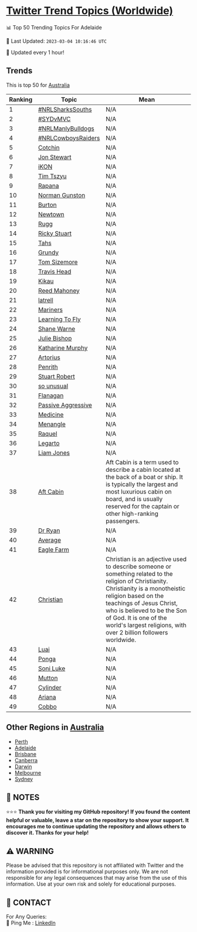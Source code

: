 [Twitter Trend Topics (Worldwide)](https://github.com/ErcinDedeoglu/Twitter-Trend-Topics)
==========


📊 Top 50 Trending Topics For Adelaide

📆 Last Updated: `2023-03-04 10:16:46 UTC`

🔧 Updated every 1 hour!


## Trends

This is top 50 for [Australia](</Australia>)

| Ranking | Topic | Mean |
| ------- | ------------ | ------------ |
| 1 | [#NRLSharksSouths](http://twitter.com/search?q=%23NRLSharksSouths) | N/A |
| 2 | [#SYDvMVC](http://twitter.com/search?q=%23SYDvMVC) | N/A |
| 3 | [#NRLManlyBulldogs](http://twitter.com/search?q=%23NRLManlyBulldogs) | N/A |
| 4 | [#NRLCowboysRaiders](http://twitter.com/search?q=%23NRLCowboysRaiders) | N/A |
| 5 | [Cotchin](http://twitter.com/search?q=Cotchin) | N/A |
| 6 | [Jon Stewart](http://twitter.com/search?q=Jon+Stewart) | N/A |
| 7 | [iKON](http://twitter.com/search?q=iKON) | N/A |
| 8 | [Tim Tszyu](http://twitter.com/search?q=Tim+Tszyu) | N/A |
| 9 | [Rapana](http://twitter.com/search?q=Rapana) | N/A |
| 10 | [Norman Gunston](http://twitter.com/search?q=Norman+Gunston) | N/A |
| 11 | [Burton](http://twitter.com/search?q=Burton) | N/A |
| 12 | [Newtown](http://twitter.com/search?q=Newtown) | N/A |
| 13 | [Rugg](http://twitter.com/search?q=Rugg) | N/A |
| 14 | [Ricky Stuart](http://twitter.com/search?q=Ricky+Stuart) | N/A |
| 15 | [Tahs](http://twitter.com/search?q=Tahs) | N/A |
| 16 | [Grundy](http://twitter.com/search?q=Grundy) | N/A |
| 17 | [Tom Sizemore](http://twitter.com/search?q=Tom+Sizemore) | N/A |
| 18 | [Travis Head](http://twitter.com/search?q=Travis+Head) | N/A |
| 19 | [Kikau](http://twitter.com/search?q=Kikau) | N/A |
| 20 | [Reed Mahoney](http://twitter.com/search?q=Reed+Mahoney) | N/A |
| 21 | [latrell](http://twitter.com/search?q=latrell) | N/A |
| 22 | [Mariners](http://twitter.com/search?q=Mariners) | N/A |
| 23 | [Learning To Fly](http://twitter.com/search?q=Learning+To+Fly) | N/A |
| 24 | [Shane Warne](http://twitter.com/search?q=Shane+Warne) | N/A |
| 25 | [Julie Bishop](http://twitter.com/search?q=Julie+Bishop) | N/A |
| 26 | [Katharine Murphy](http://twitter.com/search?q=Katharine+Murphy) | N/A |
| 27 | [Artorius](http://twitter.com/search?q=Artorius) | N/A |
| 28 | [Penrith](http://twitter.com/search?q=Penrith) | N/A |
| 29 | [Stuart Robert](http://twitter.com/search?q=Stuart+Robert) | N/A |
| 30 | [so unusual](http://twitter.com/search?q=so+unusual) | N/A |
| 31 | [Flanagan](http://twitter.com/search?q=Flanagan) | N/A |
| 32 | [Passive Aggressive](http://twitter.com/search?q=Passive+Aggressive) | N/A |
| 33 | [Medicine](http://twitter.com/search?q=Medicine) | N/A |
| 34 | [Menangle](http://twitter.com/search?q=Menangle) | N/A |
| 35 | [Raquel](http://twitter.com/search?q=Raquel) | N/A |
| 36 | [Legarto](http://twitter.com/search?q=Legarto) | N/A |
| 37 | [Liam Jones](http://twitter.com/search?q=Liam+Jones) | N/A |
| 38 | [Aft Cabin](http://twitter.com/search?q=Aft+Cabin) | Aft Cabin is a term used to describe a cabin located at the back of a boat or ship. It is typically the largest and most luxurious cabin on board, and is usually reserved for the captain or other high-ranking passengers. |
| 39 | [Dr Ryan](http://twitter.com/search?q=Dr+Ryan) | N/A |
| 40 | [Average](http://twitter.com/search?q=Average) | N/A |
| 41 | [Eagle Farm](http://twitter.com/search?q=Eagle+Farm) | N/A |
| 42 | [Christian](http://twitter.com/search?q=Christian) | Christian is an adjective used to describe someone or something related to the religion of Christianity. Christianity is a monotheistic religion based on the teachings of Jesus Christ, who is believed to be the Son of God. It is one of the world's largest religions, with over 2 billion followers worldwide. |
| 43 | [Luai](http://twitter.com/search?q=Luai) | N/A |
| 44 | [Ponga](http://twitter.com/search?q=Ponga) | N/A |
| 45 | [Soni Luke](http://twitter.com/search?q=Soni+Luke) | N/A |
| 46 | [Mutton](http://twitter.com/search?q=Mutton) | N/A |
| 47 | [Cylinder](http://twitter.com/search?q=Cylinder) | N/A |
| 48 | [Ariana](http://twitter.com/search?q=Ariana) | N/A |
| 49 | [Cobbo](http://twitter.com/search?q=Cobbo) | N/A |



## Other Regions in [Australia](</Australia>)

* [Perth](</Australia/Perth.md>)
* [Adelaide](</Australia/Adelaide.md>)
* [Brisbane](</Australia/Brisbane.md>)
* [Canberra](</Australia/Canberra.md>)
* [Darwin](</Australia/Darwin.md>)
* [Melbourne](</Australia/Melbourne.md>)
* [Sydney](</Australia/Sydney.md>)



## 📝 NOTES

⭐⭐⭐ **Thank you for visiting my GitHub repository! If you found the content helpful or valuable, leave a star on the repository to show your support. It encourages me to continue updating the repository and allows others to discover it. Thanks for your help!**


## ⚠️ WARNING

Please be advised that this repository is not affiliated with Twitter and the information provided is for informational purposes only. We are not responsible for any legal consequences that may arise from the use of this information. Use at your own risk and solely for educational purposes.


## 📨 CONTACT

 For Any Queries:  
            🏓 Ping Me : [LinkedIn](https://www.linkedin.com/in/ercindedeoglu/)
